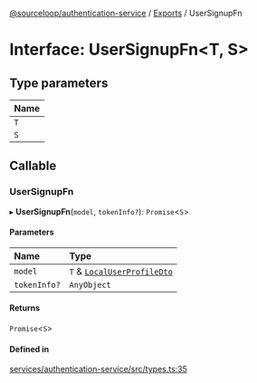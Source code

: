 [@sourceloop/authentication-service](../README.md) / [Exports](../modules.md) / UserSignupFn

# Interface: UserSignupFn<T, S\>

## Type parameters

| Name |
| :------ |
| `T` |
| `S` |

## Callable

### UserSignupFn

▸ **UserSignupFn**(`model`, `tokenInfo?`): `Promise`<`S`\>

#### Parameters

| Name | Type |
| :------ | :------ |
| `model` | `T` & [`LocalUserProfileDto`](../classes/LocalUserProfileDto.md) |
| `tokenInfo?` | `AnyObject` |

#### Returns

`Promise`<`S`\>

#### Defined in

[services/authentication-service/src/types.ts:35](https://github.com/sourcefuse/loopback4-microservice-catalog/blob/a84fe677/services/authentication-service/src/types.ts#L35)
